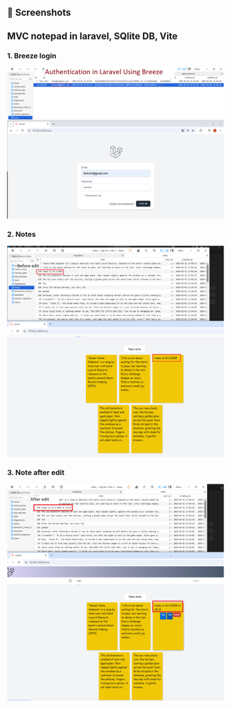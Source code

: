 ## 📸 Screenshots
<h2>MVC notepad in laravel, SQlite DB, Vite</h2>
<h3>1. Breeze login</h3>
<img src="login.png" alt="breeze login" width="600">

<h3>2. Notes</h3>
<img src="beforeEditNote.png" alt="before edit" width="600">

<h3>3. Note after edit</h3>
<img src="afterEditNote.png" alt="after edit" width="600">

